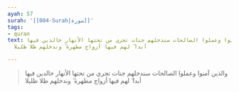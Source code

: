 ```yaml
---
ayah: 57
surah: '[[004-Surah|سورة]]'
tags:
- quran
text: والذين آمنوا وعملوا الصالحات سندخلهم جنات تجري من تحتها الأنهار خالدين فيها
  أبدا ۖ لهم فيها أزواج مطهرة ۖ وندخلهم ظلا ظليلا

---
```

> والذين آمنوا وعملوا الصالحات سندخلهم جنات تجري من تحتها الأنهار خالدين فيها أبدا ۖ لهم فيها أزواج مطهرة ۖ وندخلهم ظلا ظليلا
